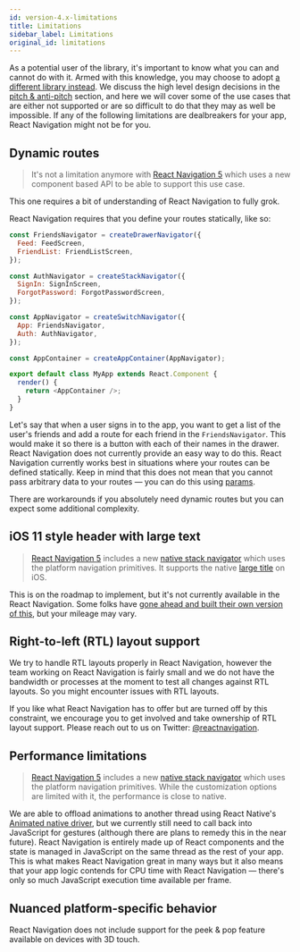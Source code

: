 ```yaml
---
id: version-4.x-limitations
title: Limitations
sidebar_label: Limitations
original_id: limitations
---
```


As a potential user of the library, it's important to know what you can and cannot do with it. Armed with this knowledge, you may choose to adopt [a different library instead](alternatives.html). We discuss the high level design decisions in the [pitch & anti-pitch](pitch.html) section, and here we will cover some of the use cases that are either not supported or are so difficult to do that they may as well be impossible. If any of the following limitations are dealbreakers for your app, React Navigation might not be for you.

## Dynamic routes

> It's not a limitation anymore with [React Navigation 5](https://reactnavigation.org) which uses a new component based API to be able to support this use case.

This one requires a bit of understanding of React Navigation to fully grok.

React Navigation requires that you define your routes statically, like so:

```js
const FriendsNavigator = createDrawerNavigator({
  Feed: FeedScreen,
  FriendList: FriendListScreen,
});

const AuthNavigator = createStackNavigator({
  SignIn: SignInScreen,
  ForgotPassword: ForgotPasswordScreen,
});

const AppNavigator = createSwitchNavigator({
  App: FriendsNavigator,
  Auth: AuthNavigator,
});

const AppContainer = createAppContainer(AppNavigator);

export default class MyApp extends React.Component {
  render() {
    return <AppContainer />;
  }
}
```

Let's say that when a user signs in to the app, you want to get a list of the user's friends and add a route for each friend in the `FriendsNavigator`. This would make it so there is a button with each of their names in the drawer. React Navigation does not currently provide an easy way to do this. React Navigation currently works best in situations where your routes can be defined statically. Keep in mind that this does not mean that you cannot pass arbitrary data to your routes &mdash; you can do this using [params](params.html).

There are workarounds if you absolutely need dynamic routes but you can expect some additional complexity.

## iOS 11 style header with large text

> [React Navigation 5](https://reactnavigation.org) includes a new [native stack navigator](https://reactnavigation.org/docs/en/next/native-stack-navigator.html) which uses the platform navigation primitives. It supports the native [large title](https://reactnavigation.org/docs/en/next/native-stack-navigator.html#headerlargetitle) on iOS.

This is on the roadmap to implement, but it's not currently available in the React Navigation. Some folks have [gone ahead and built their own version of this](https://github.com/react-navigation/react-navigation-4/issues/2749#issuecomment-367516290), but your mileage may vary.

## Right-to-left (RTL) layout support

We try to handle RTL layouts properly in React Navigation, however the team working on React Navigation is fairly small and we do not have the bandwidth or processes at the moment to test all changes against RTL layouts. So you might encounter issues with RTL layouts.

If you like what React Navigation has to offer but are turned off by this constraint, we encourage you to get involved and take ownership of RTL layout support. Please reach out to us on Twitter: [@reactnavigation](https://twitter.com/reactnavigation).

## Performance limitations

> [React Navigation 5](https://reactnavigation.org) includes a new [native stack navigator](https://reactnavigation.org/docs/en/next/native-stack-navigator.html) which uses the platform navigation primitives. While the customization options are limited with it, the performance is close to native.

We are able to offload animations to another thread using React Native's [Animated native driver](https://facebook.github.io/react-native/blog/2017/02/14/using-native-driver-for-animated.html), but we currently still need to call back into JavaScript for gestures (although there are plans to remedy this in the near future). React Navigation is entirely made up of React components and the state is managed in JavaScript on the same thread as the rest of your app. This is what makes React Navigation great in many ways but it also means that your app logic contends for CPU time with React Navigation &mdash; there's only so much JavaScript execution time available per frame.

## Nuanced platform-specific behavior

React Navigation does not include support for the peek & pop feature available on devices with 3D touch.
